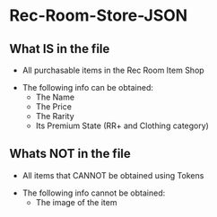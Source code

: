 # Rec-Room-Store-JSON

## What IS in the file
* All purchasable items in the Rec Room Item Shop

- The following info can be obtained:
  - The Name
  - The Price
  - The Rarity
  - Its Premium State (RR+ and Clothing category) 


## Whats NOT in the file
* All items that CANNOT be obtained using Tokens

- The following info cannot be obtained:
  - The image of the item
